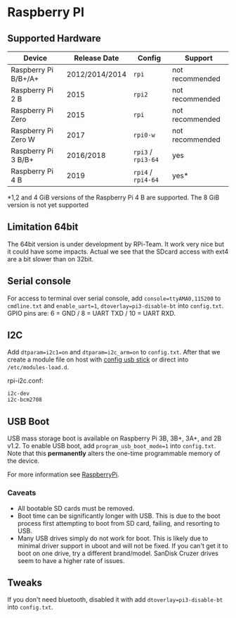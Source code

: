 # Raspberry PI

## Supported Hardware

| Device              | Release Date  | Config             | Support         |
|---------------------|---------------|--------------------|-----------------|
| Raspberry Pi B/B+/A+|2012/2014/2014 | `rpi`              | not recommended |
| Raspberry Pi 2 B    |2015           | `rpi2`             | not recommended |
| Raspberry Pi Zero   |2015           | `rpi`              | not recommended |
| Raspberry Pi Zero W |2017           | `rpi0-w`           | not recommended |
| Raspberry Pi 3 B/B+ |2016/2018      | `rpi3` / `rpi3-64` | yes             |
| Raspberry Pi 4 B    |2019           | `rpi4` / `rpi4-64` | yes*            |

\*1,2 and 4 GiB versions of the Raspberry Pi 4 B are supported. The 8 GiB version is not yet supported

## Limitation 64bit

The 64bit version is under development by RPi-Team. It work very nice but it could have some impacts. Actual we see that the SDcard access with ext4 are a bit slower than on 32bit.

## Serial console

For access to terminal over serial console, add `console=ttyAMA0,115200` to `cmdline.txt` and `enable_uart=1`, `dtoverlay=pi3-disable-bt` into `config.txt`. GPIO pins are: 6 = GND / 8 = UART TXD / 10 = UART RXD.

## I2C

Add `dtparam=i2c1=on` and `dtparam=i2c_arm=on` to `config.txt`. After that we create a module file on host with [config usb stick][config] or direct into `/etc/modules-load.d`.

rpi-i2c.conf:
```
i2c-dev
i2c-bcm2708
```

## USB Boot

USB mass storage boot is available on Raspberry Pi 3B, 3B+, 3A+, and 2B v1.2.
To enable USB boot, add `program_usb_boot_mode=1` into `config.txt`. Note that this **permanently** alters the one-time programmable memory of the device.

For more information see [RaspberryPi](https://www.raspberrypi.org/documentation/hardware/raspberrypi/bootmodes/msd.md).

### Caveats

* All bootable SD cards must be removed.
* Boot time can be significantly longer with USB. This is due to the boot process first attempting to boot from SD card, failing, and resorting to USB.
* Many USB drives simply do not work for boot. This is likely due to minimal driver support in uboot and will not be fixed. If you can't get it to boot on one drive, try a different brand/model. SanDisk Cruzer drives seem to have a higher rate of issues.

## Tweaks

If you don't need bluetooth, disabled it with add `dtoverlay=pi3-disable-bt` into `config.txt`.

[config]: ../configuration.md#automatic
